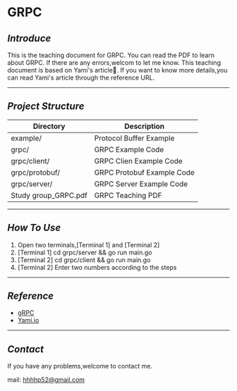 # **GRPC**

## *Introduce*

This is the teaching document for GRPC.
You can read the PDF to learn about GRPC.
If there are any errors,welcom to let me know.
This teaching document is based on Yami's article.
If you want to know more details,you can read Yami's article through the reference URL. 

------------------------------
## *Project Structure*

| Directory | Description |
| - | - |
| example/ |  Protocol Buffer Example |
| grpc/ |  GRPC Example Code |
| grpc/client/ |  GRPC Clien Example Code |
| grpc/protobuf/ |  GRPC Protobuf Example Code |
| grpc/server/ |  GRPC Server Example Code |
| Study group_GRPC.pdf | GRPC Teaching PDF |

------------------------------
## *How To Use*
1. Open two terminals,[Terminal 1] and [Terminal 2]
2. [Terminal 1] cd grpc/server && go run main.go 
3. [Terminal 2] cd grpc/client && go run main.go
4. [Terminal 2] Enter two numbers according to the steps 

------------------------------
## *Reference*
* [gRPC](https://grpc.io/)
* [Yami.io](https://yami.io/grpc/)

------------------------------
## *Contact*
 If you have any problems,welcome to contact me.
 
 mail: hhhhp52@gmail.com

